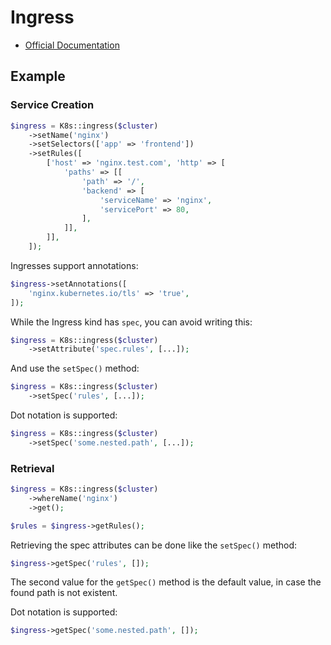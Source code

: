 # Ingress

- [Official Documentation](https://kubernetes.io/docs/concepts/services-networking/ingress/)

## Example

### Service Creation

```php
$ingress = K8s::ingress($cluster)
    ->setName('nginx')
    ->setSelectors(['app' => 'frontend'])
    ->setRules([
        ['host' => 'nginx.test.com', 'http' => [
            'paths' => [[
                'path' => '/',
                'backend' => [
                    'serviceName' => 'nginx',
                    'servicePort' => 80,
                ],
            ]],
        ]],
    ]);
```

Ingresses support annotations:

```php
$ingress->setAnnotations([
    'nginx.kubernetes.io/tls' => 'true',
]);
```

While the Ingress kind has `spec`, you can avoid writing this:

```php
$ingress = K8s::ingress($cluster)
    ->setAttribute('spec.rules', [...]);
```

And use the `setSpec()` method:

```php
$ingress = K8s::ingress($cluster)
    ->setSpec('rules', [...]);
```

Dot notation is supported:

```php
$ingress = K8s::ingress($cluster)
    ->setSpec('some.nested.path', [...]);
```


### Retrieval

```php
$ingress = K8s::ingress($cluster)
    ->whereName('nginx')
    ->get();

$rules = $ingress->getRules();
```

Retrieving the spec attributes can be done like the `setSpec()` method:

```php
$ingress->getSpec('rules', []);
```

The second value for the `getSpec()` method is the default value, in case the found path is not existent.

Dot notation is supported:

```php
$ingress->getSpec('some.nested.path', []);
```
